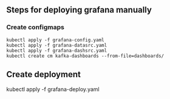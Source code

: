 ## Steps for deploying grafana manually

### Create configmaps
```
kubectl apply -f grafana-config.yaml
kubectl apply -f grafana-datasrc.yaml
kubectl apply -f grafana-dashsrc.yaml
kubectl create cm kafka-dashboards --from-file=dashboards/
```

## Create deployment
kubectl apply -f grafana-deploy.yaml
